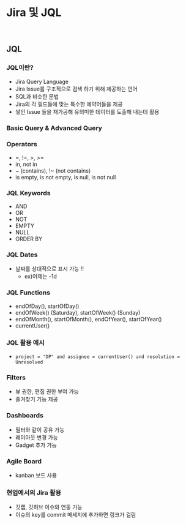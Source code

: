 # Jira 및 JQL

<br>

## JQL

### JQL이란? 

- Jira Query Language
- Jira Issue를 구조적으로 검색 하기 위해 제공하는 언어
- SQL과 비슷한 문법
- Jira의 각 필드들에 맞는 특수한 예약어들을 제공
- 쌓인 Issue 들을 재가공해 유의미한 데이터를 도출해 내는데 활용



### Basic Query & Advanced Query



### Operators

- =, !=, >, >=
- in, not in
- ~ (contains), !~ (not contains)
- is empty, is not empty, is null, is not null



### JQL Keywords

- AND
- OR
- NOT
- EMPTY
- NULL
- ORDER BY



### JQL Dates

- 날짜를 상대적으로 표시 가능 !!
  - ex)어제는 -1d



### JQL Functions

- endOfDay(), startOfDay()
- endOfWeek() (Saturday), startOfWeek() (Sunday)
- endOfMonth(), startOfMonth(), endOfYear(), startOfYear()
- currentUser()



### JQL 활용 예시

- ```
  project = "DP" and assignee = currentUser() and resolution = Unresolved
  ```



### Filters 

- 뷰 권한, 편집 권한 부여 가능
- 즐겨찾기 기능 제공



### Dashboards

- 필터와 같이 공유 가능
- 레이아웃 변경 가능
- Gadget 추가 가능



### Agile Board

- kanban 보드 사용



### 현업에서의 Jira 활용

- 깃랩, 깃허브 이슈와 연동 가능
- 이슈의 key를 commit 메세지에 추가하면 링크가 걸림